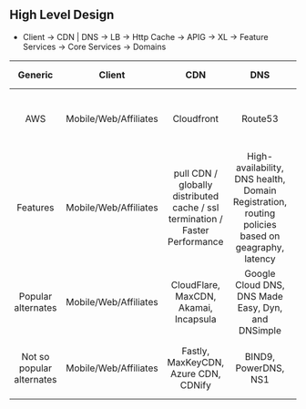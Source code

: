 ## High Level Design
*  Client -> CDN | DNS -> LB -> Http Cache -> APIG -> XL -> Feature Services -> Core Services -> Domains

|  Generic 	| Client | CDN | DNS | LB | Http Cache | APIG | XL | Feature Services | Core Services | Domains |
|:-:  |:-:  |:-:  |:-:  | :-:  |:-:  |:-:  |:-:  | :-:  |:-:  |:-:  |
| AWS | Mobile/Web/Affiliates | Cloudfront | Route53 | ELB | Varnish | APIG | XL | Application tier Lambda / SNS / SQS / Kinesis | Data Tier- RDS / Aurora / DynamoDB | Redshift + EMR |
| Features | Mobile/Web/Affiliates | pull CDN / globally distributed cache / ssl termination / Faster Performance | High-availability, DNS health, Domain Registration, routing policies based on geagraphy, latency | High availability, reverse proxy server, mail proxy server, TLS termination, Operational monitoring. | caching HTTP reverse proxy | routing policies, traffic control, auth, access control, monitoring, API version management. | XL | Application tier Lambda / SNS / SQS / Kinesis | Data Tier- RDS / Aurora / DynamoDB | Redshift + EMR |
| Popular alternates | Mobile/Web/Affiliates | CloudFlare, MaxCDN, Akamai, Incapsula | Google Cloud DNS, DNS Made Easy, Dyn, and DNSimple  | NGiNX, HAProxy, Traefik, Envoy, DigitalOcean | Apache Traffic Server, Squid | KONG,  | XL | Application tier Lambda / SNS / SQS / Kinesis | Data Tier- RDS / Aurora / DynamoDB | Redshift + EMR |
| Not so popular alternates | Mobile/Web/Affiliates | Fastly, MaxKeyCDN, Azure CDN, CDNify | BIND9, PowerDNS, NS1 | GLBC, Fly, F5, Google Cloud, Seesaw | Section, Nuster | apigee, mulesoft, zuul | XL | Application tier Lambda / SNS / SQS / Kinesis | Data Tier- RDS / Aurora / DynamoDB | Redshift + EMR |
